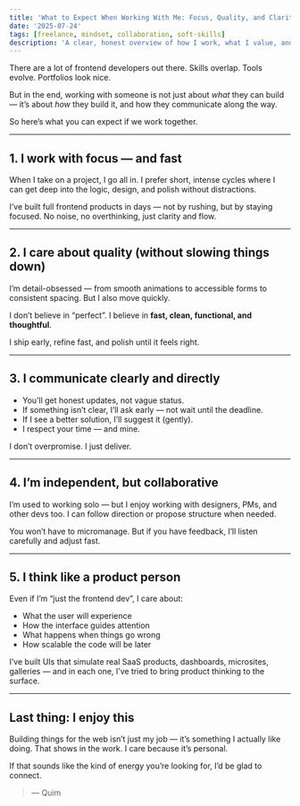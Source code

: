 ```yaml
---
title: 'What to Expect When Working With Me: Focus, Quality, and Clarity'
date: '2025-07-24'
tags: [freelance, mindset, collaboration, soft-skills]
description: 'A clear, honest overview of how I work, what I value, and what you can expect if we collaborate.'
---
```


There are a lot of frontend developers out there. Skills overlap. Tools evolve. Portfolios look nice.

But in the end, working with someone is not just about _what_ they can build — it’s about _how_ they build it, and how they communicate along the way.

So here’s what you can expect if we work together.

---

## 1. I work with focus — and fast

When I take on a project, I go all in. I prefer short, intense cycles where I can get deep into the logic, design, and polish without distractions.

I’ve built full frontend products in days — not by rushing, but by staying focused. No noise, no overthinking, just clarity and flow.

---

## 2. I care about quality (without slowing things down)

I’m detail-obsessed — from smooth animations to accessible forms to consistent spacing. But I also move quickly.

I don’t believe in “perfect”. I believe in **fast, clean, functional, and thoughtful**.

I ship early, refine fast, and polish until it feels right.

---

## 3. I communicate clearly and directly

- You’ll get honest updates, not vague status.
- If something isn’t clear, I’ll ask early — not wait until the deadline.
- If I see a better solution, I’ll suggest it (gently).
- I respect your time — and mine.

I don’t overpromise. I just deliver.

---

## 4. I’m independent, but collaborative

I’m used to working solo — but I enjoy working with designers, PMs, and other devs too. I can follow direction or propose structure when needed.

You won’t have to micromanage. But if you have feedback, I’ll listen carefully and adjust fast.

---

## 5. I think like a product person

Even if I’m “just the frontend dev”, I care about:

- What the user will experience
- How the interface guides attention
- What happens when things go wrong
- How scalable the code will be later

I’ve built UIs that simulate real SaaS products, dashboards, microsites, galleries — and in each one, I’ve tried to bring product thinking to the surface.

---

## Last thing: I enjoy this

Building things for the web isn’t just my job — it’s something I actually like doing. That shows in the work. I care because it’s personal.

If that sounds like the kind of energy you’re looking for, I’d be glad to connect.

> — Quim
